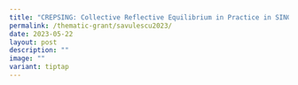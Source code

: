 ```yaml
---
title: "CREPSING: Collective Reflective Equilibrium in Practice in SINGapore"
permalink: /thematic-grant/savulescu2023/
date: 2023-05-22
layout: post
description: ""
image: ""
variant: tiptap
---
```

<p></p>